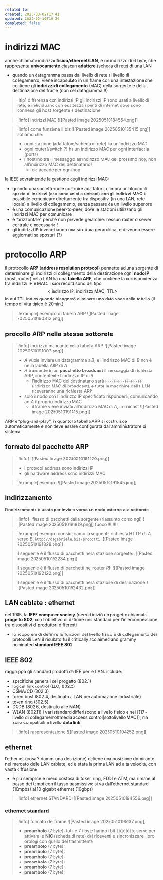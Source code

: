 ```yaml
---
related to: 
created: 2025-03-02T17:41
updated: 2025-05-10T19:54
completed: false
---
```

# indirizzi MAC
anche chiamato indirizzo **fisico/ethernet/LAN**, è un indirizzo di 6 byte, che rappresenta **univocamente** ciascun **adattore** (scheda di rete) di una LAN
- quando un datagramma passa dal livello di rete al livello di collegamento, viene incapsulato in un frame con una intestazione che contiene gli **indirizzi di collegamento** (MAC) della sorgente e della destinazione del frame (non del datagramma !!)
>[!tip] differenza con indirizzi IP
gli indirizzi IP sono usati a livello di rete, e individuano con esattezza i punti di internet dove sono connessi gli host sorgente e destinazione

>[!info] indirizzi MAC
![[Pasted image 20250510184554.png]]

>[!info] come funziona il biz
![[Pasted image 20250510185415.png]]
notiamo che:
>- ogni stazione (adattatore/scheda di rete) ha un’indirizzo MAC
>- ogni router(/switch ?) ha un indirizzo MAC per ogni interfaccia (porta)
>- l’host inoltra il messaggio all’indirizzo MAC del prossimo hop, non all’indirizzo MAC del destinatario !
>	- ciò accade per ogni hop

la IEEE sovraintende la gestione degli indirizzi MAC:
- quando una società vuole costruire adattatori, compra un blocco di spazio di indirizzi (che sono unici e univoci)
con gli indirizzi MAC è possibile comunicare direttamente tra dispositivi (in una LAN, rete locale) a livello di collegamento, senza passare da un livello superiore
- è una comunicazione peer-to-peer, dove le stazioni utilizzano gli indirizzi MAC per comunicare
- è “orizzontale” perchè non prevede gerarchie: nessun router o server centrale è necessario !
- gli indirizzi IP invece hanno una struttura gerarchica, e deveono essere aggiornati se spostati (?)
# protocollo ARP
il protocollo **ARP** (**address resolution protocol**) permette ad una sorgente di determinare gli indirizzi di collegamento della destinazione
ogni **nodo IP**  (host, router) nella LAN ha una **tabella ARP**, che contiene la corrispondenza tra indirizzi IP e MAC. i suoi record sono del tipo
$$
<\text{indirizzo IP; indirizzo MAC; TTL}>
$$
in cui $\text{TTL}$ indica quando bisognerà eliminare una data voce nella tabella (il tempo di vita tipico è 20min.)
>[!example] esempio di tabella ARP
![[Pasted image 20250510190812.png]]

## procollo ARP nella stessa sottorete
>[!info] indirizzo mancante nella tabella ARP
![[Pasted image 20250510191003.png]]
>- $A$ vuole inviare un datagramma a $B$, e l’indirizzo MAC di $B$ non è nella tabella ARP di $A$
>- $A$ trasmette in un **pacchetto broadcast** il messaggio di richiesta ARP, contentente l’indirizzo IP di $B$
>	- l’indirizzo MAC del destinatario sarà `FF-FF-FF-FF-FF-FF` (indirizzo MAC di broadcast), e tutte le macchine della LAN riceveranno una richiesta ARP
> - solo il nodo con l’indirizzo IP specificato risponderà, comunicando ad $A$ il proprio indirizzo MAC
> 	- il frame viene inviato all’indirizzo MAC di $A$, in unicast
![[Pasted image 20250510191415.png]]

ARP è “plug-and-play”, in quanto la tabella ARP si costruisce automaticamente e non deve essere configurata dall’amministratore di sistema 
## formato del pacchetto ARP
>[!info]
>![[Pasted image 20250510191520.png]]
> - i protocol address sono indirizzi IP
> - gli hardware address sono indirizzi MAC

>[!example] esempio
![[Pasted image 20250510191545.png]]
## indirizzamento
l’indirizzamento è usato per inviare verso un nodo esterno alla sottorete
>[!info]- flusso di pacchetti dalla sorgente (riassunto corso ngl)
![[Pasted image 20250510191819.png]]
fuoco !!!!!!!!

>[!example] esempio
consideriamo la seguente richiesta HTTP da $A$ verso $B$, `http://dagabriele.biz/prodotti`
![[Pasted image 20250510191828.png]]
>
>il seguente è il flusso di pacchetti nella stazione sorgente: 
![[Pasted image 20250510192234.png]]
>
>il seguente è il flusso di pacchetti nel router $R1$:
![[Pasted image 20250510192122.png]]
>
>il seguente è il flusso di pacchetti nella stazione di destinazione:
![[Pasted image 20250510192432.png]]

## LAN cablate : ethernet
nel 1985, la **IEEE computer society** (*nerds*) iniziò un progetto chiamato **progetto 802**, con l’obiettivo di definire uno standard per l’interconnessione tra dispositivi di produttori differenti
- lo scopo era di definire le funzioni del livello fisico e di collegamento dei protocolli LAN
il risultato fu il critically acclaimed and grammy nominated **standard IEEE 802**
## IEEE 802
raggruppa gli standard prodotti da IEE per le LAN. include: 
- specifiche generali del progetto (802.1)
- logical link control (LLC, 802.2)
- CSMA/CD (802.3)
- token bust (802.4, destinato a LAN per automazione industriale)
- token ring (802.5)
- DQDB (802.6, destinato alle MAN)
- WLAN (802.11)
i vari standard differiscono a livello fisico e nel [[17 - livello di collegamento#media access control|sottolivello MAC]], ma sono compatibili a livello **data link**
>[!info] rappresentazione
![[Pasted image 20250510194252.png]]

## ethernet
l’ethernet (cosa ? dammi una desrizione) detiene una posizione dominante nel mercato delle LAN cablate, ed è stata la prima LAN ad alta velocità, con vasta diffusione
- è più semplice e meno costosa di token ring, FDDI e ATM, ma rimane al passo dei tempi con il tasso trasmissivo: si va dall’ethernet standard (10mpbs) al 10 gigabit ethernet (10gbps)
>[!info] ethernet STANDARD
![[Pasted image 20250510194556.png]]
### ethernet standard
>[!info] formato dei frame
![[Pasted image 20250510195137.png]]
> - **preambolo** (7 byte): tutti e 7 i byte hanno i bit `10101010`. serve per attivare le **NIC** (scheda di rete) dei riceventi e sincronizzare i loro orologi con quello del trasmittente
> - **preambolo** (7 byte):
> - **preambolo** (7 byte):
> - **preambolo** (7 byte):
> - **preambolo** (7 byte):
> - **preambolo** (7 byte):
> - **preambolo** (7 byte):